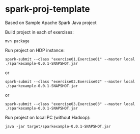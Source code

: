 # spark-proj-template
Based on Sample Apache Spark Java project

Build project in each of exercises:
```
mvn package
```

Run project on HDP instance:
```
spark-submit --class "exercise01.Exercise01" --master local ./sparkexample-0.0.1-SNAPSHOT.jar
```
or
```
spark-submit --class "exercise02.Exercise02" --master local ./sparkexample-0.0.1-SNAPSHOT.jar
```
or
```
spark-submit --class "exercise03.Exercise03" --master local ./sparkexample-0.0.1-SNAPSHOT.jar
```

Run project on local PC (without Hadoop):
```
java -jar target/sparkexample-0.0.1-SNAPSHOT.jar
```
